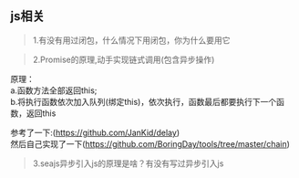 ## js相关

>1.有没有用过闭包，什么情况下用闭包，你为什么要用它

>2.Promise的原理,动手实现链式调用(包含异步操作)

原理：  
a.函数方法全部返回this;  
b.将执行函数依次加入队列(绑定this)，依次执行，函数最后都要执行下一个函数，返回this  

参考了一下:(https://github.com/JanKid/delay)  
然后自己实现了一下(https://github.com/BoringDay/tools/tree/master/chain) 

>3.seajs异步引入js的原理是啥？有没有写过异步引入js